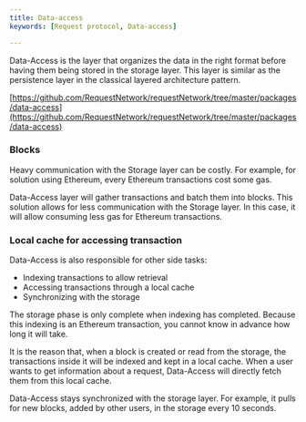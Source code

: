 ```yaml
---
title: Data-access
keywords: [Request protocol, Data-access]

---
```


Data-Access is the layer that organizes the data in the right format before having them being stored in the storage layer. This layer is similar as the persistence layer in the classical layered architecture pattern.

[https://github.com/RequestNetwork/requestNetwork/tree/master/packages/data-access](https://github.com/RequestNetwork/requestNetwork/tree/master/packages/data-access)

### Blocks

Heavy communication with the Storage layer can be costly. For example, for solution using Ethereum, every Ethereum transactions cost some gas.

Data-Access layer will gather transactions and batch them into blocks. This solution allows for less communication with the Storage layer. In this case, it will allow consuming less gas for Ethereum transactions.

### Local cache for accessing transaction

Data-Access is also responsible for other side tasks:

- Indexing transactions to allow retrieval
- Accessing transactions through a local cache
- Synchronizing with the storage

The storage phase is only complete when indexing has completed. Because this indexing is an Ethereum transaction, you cannot know in advance how long it will take.

It is the reason that, when a block is created or read from the storage, the transactions inside it will be indexed and kept in a local cache. When a user wants to get information about a request, Data-Access will directly fetch them from this local cache.

Data-Access stays synchronized with the storage layer. For example, it pulls for new blocks, added by other users, in the storage every 10 seconds.
